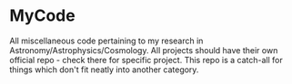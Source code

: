 MyCode
======

All miscellaneous code pertaining to my research in Astronomy/Astrophysics/Cosmology. All projects should have their own official repo - check there for specific project. This repo is a catch-all for things which don't fit neatly into another category.
